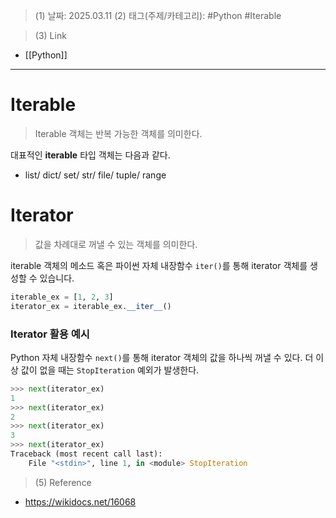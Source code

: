 >(1) 날짜: 2025.03.11
>(2) 태그(주제/카테고리): #Python #Iterable

>(3) Link
- [[Python]]
---

# Iterable
> Iterable 객체는 반복 가능한 객체를 의미한다.

대표적인 **iterable** 타입 객체는 다음과 같다.
- list/ dict/ set/ str/ file/ tuple/ range

# Iterator
> 값을 차례대로 꺼낼 수 있는 객체를 의미한다.

iterable 객체의 메소드 혹은 파이썬 자체 내장함수 `iter()`를 통해 iterator 객체를 생성할 수 있습니다.
``` Python
iterable_ex = [1, 2, 3]
iterator_ex = iterable_ex.__iter__()
```

### Iterator 활용 예시
Python 자체 내장함수 `next()`를 통해 iterator 객체의 값을 하나씩 꺼낼 수 있다.
더 이상 값이 없을 때는 `StopIteration` 예외가 발생한다.
``` python
>>> next(iterator_ex) 
1 
>>> next(iterator_ex) 
2 
>>> next(iterator_ex) 
3 
>>> next(iterator_ex) 
Traceback (most recent call last): 
	File "<stdin>", line 1, in <module> StopIteration
```


>(5) Reference
- https://wikidocs.net/16068

